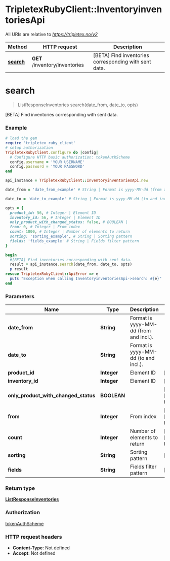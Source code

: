 # TripletexRubyClient::InventoryinventoriesApi

All URIs are relative to *https://tripletex.no/v2*

Method | HTTP request | Description
------------- | ------------- | -------------
[**search**](InventoryinventoriesApi.md#search) | **GET** /inventory/inventories | [BETA] Find inventories corresponding with sent data.


# **search**
> ListResponseInventories search(date_from, date_to, opts)

[BETA] Find inventories corresponding with sent data.



### Example
```ruby
# load the gem
require 'tripletex_ruby_client'
# setup authorization
TripletexRubyClient.configure do |config|
  # Configure HTTP basic authorization: tokenAuthScheme
  config.username = 'YOUR USERNAME'
  config.password = 'YOUR PASSWORD'
end

api_instance = TripletexRubyClient::InventoryinventoriesApi.new

date_from = 'date_from_example' # String | Format is yyyy-MM-dd (from and incl.).

date_to = 'date_to_example' # String | Format is yyyy-MM-dd (to and incl.).

opts = { 
  product_id: 56, # Integer | Element ID
  inventory_id: 56, # Integer | Element ID
  only_product_with_changed_status: false, # BOOLEAN | 
  from: 0, # Integer | From index
  count: 1000, # Integer | Number of elements to return
  sorting: 'sorting_example', # String | Sorting pattern
  fields: 'fields_example' # String | Fields filter pattern
}

begin
  #[BETA] Find inventories corresponding with sent data.
  result = api_instance.search(date_from, date_to, opts)
  p result
rescue TripletexRubyClient::ApiError => e
  puts "Exception when calling InventoryinventoriesApi->search: #{e}"
end
```

### Parameters

Name | Type | Description  | Notes
------------- | ------------- | ------------- | -------------
 **date_from** | **String**| Format is yyyy-MM-dd (from and incl.). | 
 **date_to** | **String**| Format is yyyy-MM-dd (to and incl.). | 
 **product_id** | **Integer**| Element ID | [optional] 
 **inventory_id** | **Integer**| Element ID | [optional] 
 **only_product_with_changed_status** | **BOOLEAN**|  | [optional] [default to false]
 **from** | **Integer**| From index | [optional] [default to 0]
 **count** | **Integer**| Number of elements to return | [optional] [default to 1000]
 **sorting** | **String**| Sorting pattern | [optional] 
 **fields** | **String**| Fields filter pattern | [optional] 

### Return type

[**ListResponseInventories**](ListResponseInventories.md)

### Authorization

[tokenAuthScheme](../README.md#tokenAuthScheme)

### HTTP request headers

 - **Content-Type**: Not defined
 - **Accept**: Not defined




